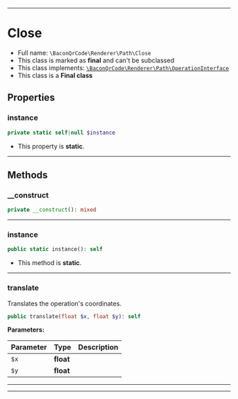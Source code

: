 ***

# Close

* Full name: `\BaconQrCode\Renderer\Path\Close`
* This class is marked as **final** and can't be subclassed
* This class implements:
  [`\BaconQrCode\Renderer\Path\OperationInterface`](./OperationInterface.md)
* This class is a **Final class**

## Properties

### instance

```php
private static self|null $instance
```

* This property is **static**.

***

## Methods

### __construct

```php
private __construct(): mixed
```

***

### instance

```php
public static instance(): self
```

* This method is **static**.

***

### translate

Translates the operation's coordinates.

```php
public translate(float $x, float $y): self
```

**Parameters:**

| Parameter | Type | Description |
|-----------|------|-------------|
| `$x` | **float** |  |
| `$y` | **float** |  |

***


***

